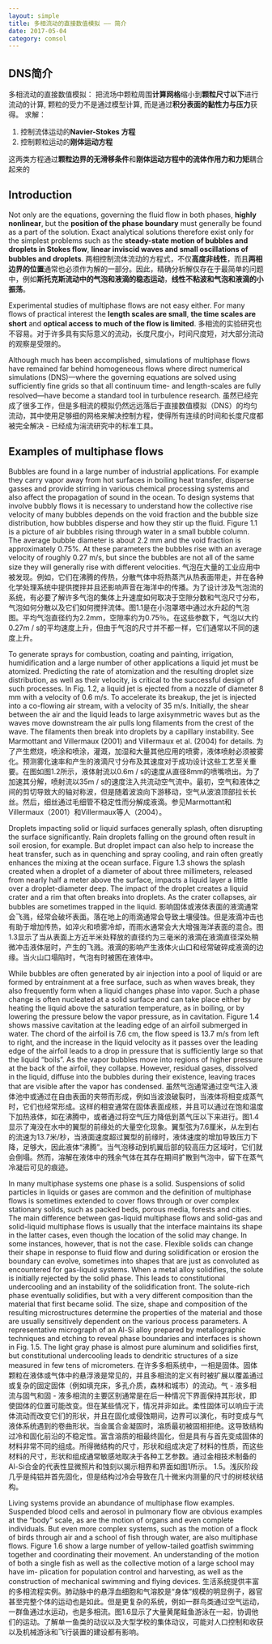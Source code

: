 ```yaml
---
layout: simple
title: 多相流动的直接数值模拟 —— 简介  
date: 2017-05-04
category: comsol
---
```


## DNS简介

多相流动的直接数值模拟：
把流场中颗粒周围**计算网格**缩小到**颗粒尺寸以下**进行流动的计算, 颗粒的受力不是通过模型计算, 而是通过**积分表面的黏性力与压力**获得。
求解：
1. 控制流体运动的**Navier-Stokes 方程**
2. 控制颗粒运动的**刚体运动方程**

这两类方程通过**颗粒边界的无滑移条件**和**刚体运动方程中的流体作用力和力矩**耦合起来的

## Introduction
Not only are the equations, governing the fluid flow in both phases, **highly nonlinear**, but the **position of the phase boundary** must generally be found as a part of the solution. Exact analytical solutions therefore exist only for the simplest problems such as the **steady-state motion of bubbles and droplets in Stokes flow**, **linear inviscid waves and small oscillations of bubbles and droplets**.
两相控制流体流动的方程式，不仅**高度非线性**，而且**两相边界的位置**通常也必须作为解的一部分。因此，精确分析解仅存在于最简单的问题中，例如**斯托克斯流动中的气泡和液滴的稳态运动**，**线性不粘波和气泡和液滴的小振荡**。

Experimental studies of multiphase flows are not easy either. For many flows of practical interest the **length scales are small**, **the time scales are short** and **optical access to much of the flow is limited**. 
多相流的实验研究也不容易。对于许多具有实际意义的流动，长度尺度小，时间尺度短，对大部分流动的观察是受限的。

Although much has been accomplished, simulations of multiphase flows have remained far behind homogeneous flows where direct numerical simulations (DNS)—where the governing equations are solved using sufficiently fine grids so that all continuum time- and length-scales are fully resolved—have become a standard tool in turbulence research. 
虽然已经完成了很多工作，但是多相流的模拟仍然远远落后于直接数值模拟（DNS）的均匀流动，其中使用足够细的网格来解决控制方程，使得所有连续的时间和长度尺度都被完全解决 - 已经成为湍流研究中的标准工具。

## Examples of multiphase flows 
Bubbles are found in a large number of industrial applications. For example they carry vapor away from hot surfaces in boiling heat transfer, disperse gasses and provide stirring in various chemical processing systems and also affect the propagation of sound in the ocean. To design systems that involve bubbly flows it is necessary to understand how the collective rise velocity of many bubbles depends on the void fraction and the bubble size distribution, how bubbles disperse and how they stir up the fluid. Figure 1.1 is a picture of air bubbles rising through water in a small bubble column. The average bubble diameter is about 2.2 mm and the void fraction is approximately 0.75%. At these parameters the bubbles rise with an average velocity of roughly 0.27 m/s, but since the bubbles are not all of the same size they will generally rise with different velocities. 气泡在大量的工业应用中被发现。例如，它们在沸腾的传热，分散气体中将热蒸汽从热表面带走，并在各种化学处理系统中提供搅拌并且还影响声音在海洋中的传播。为了设计涉及气泡流的系统，有必要了解许多气泡的集体上升速度如何取决于空隙分数和气泡尺寸分布，气泡如何分散以及它们如何搅拌流体。图1.1是在小泡罩塔中通过水升起的气泡图。平均气泡直径约为2.2mm，空隙率约为0.75％。在这些参数下，气泡以大约0.27m / s的平均速度上升，但由于气泡的尺寸并不都一样，它们通常以不同的速度上升。

To generate sprays for combustion, coating and painting, irrigation, humidification and a large number of other applications a liquid jet must be atomized. Predicting the rate of atomization and the resulting droplet size distribution, as well as their velocity, is critical to the successful design of such processes. In Fig. 1.2, a liquid jet is ejected from a nozzle of diameter 8 mm with a velocity of 0.6 m/s. To accelerate its breakup, the jet is injected into a co-flowing air stream, with a velocity of 35 m/s. Initially, the shear between the air and the liquid leads to large axisymmetric waves but as the waves move downstream the air pulls long filaments from the crest of the wave. The filaments then break into droplets by a capillary instability. See Marmottant and Villermaux (2001) and Villermaux et al. (2004) for details. 为了产生燃烧，喷涂和喷涂，灌溉，加湿和大量其他应用的喷雾，液体喷射必须被雾化。预测雾化速率和产生的液滴尺寸分布及其速度对于成功设计这些工艺至关重要。在图如图1.2所示，液体射流以0.6m / s的速度从直径8mm的喷嘴喷出。为了加速其分解，喷射流以35m / s的速度注入共流动空气流中。最初，空气和液体之间的剪切导致大的轴对称波，但是随着波浪向下游移动，空气从波浪顶部拉长长丝。然后，细丝通过毛细管不稳定性而分解成液滴。参见Marmottant和Villermaux（2001）和Villermaux等人（2004）。

Droplets impacting solid or liquid surfaces generally splash, often disrupting the surface significantly. Rain droplets falling on the ground often result in soil erosion, for example. But droplet impact can also help to increase the heat transfer, such as in quenching and spray cooling, and rain often greatly enhances the mixing at the ocean surface. Figure 1.3 shows the splash created when a droplet of a diameter of about three millimeters, released from nearly half a meter above the surface, impacts a liquid layer a little over a droplet-diameter deep. The impact of the droplet creates a liquid crater and a rim that often breaks into droplets. As the crater collapses, air bubbles are sometimes trapped in the liquid. 影响固体或液体表面的液滴通常会飞溅，经常会破坏表面。落在地上的雨滴通常会导致土壤侵蚀。但是液滴冲击也有助于增加传热，如淬火和喷雾冷却，而雨水通常会大大增强海洋表面的混合。图1.3显示了当从表面上方近半米处释放的直径约为三毫米的液滴在液滴直径深处稍微冲击液体层时，产生的飞溅。液滴的影响产生液体火山口和经常破碎成液滴的边缘。当火山口塌陷时，气泡有时被困在液体中。

While bubbles are often generated by air injection into a pool of liquid or are formed by entrainment at a free surface, such as when waves break, they also frequently form when a liquid changes phase into vapor. Such a phase change is often nucleated at a solid surface and can take place either by heating the liquid above the saturation temperature, as in boiling, or by lowering the pressure below the vapor pressure, as in cavitation. Figure 1.4 shows massive cavitation at the leading edge of an airfoil submerged in water. The chord of the airfoil is 7.6 cm, the flow speed is 13.7 m/s from left to right, and the increase in the liquid velocity as it passes over the leading edge of the airfoil leads to a drop in pressure that is sufficiently large so that the liquid “boils”. As the vapor bubbles move into regions of higher pressure at the back of the airfoil, they collapse. However, residual gases, dissolved in the liquid, diffuse into the bubbles during their existence, leaving traces that are visible after the vapor has condensed. 虽然气泡通常通过空气注入液体池中或通过在自由表面的夹带而形成，例如当波浪破裂时，当液体将相变成蒸气时，它们也经常形成。这样的相变通常在固体表面成核，并且可以通过在饱和温度下加热液体，如在沸腾中，或者通过将空气压力降低到蒸气压以下来进行。图1.4显示了淹没在水中的翼型的前缘处的大量空化现象。翼型弦为7.6厘米，从左到右的流速为13.7米/秒，当液面速度超过翼型的前缘时，液体速度的增加导致压力下降，足够大，因此液体“沸腾”。当气泡移动到机翼后部的较高压力区域时，它们就会倒塌。然而，溶解在液体中的残余气体在其存在期间扩散到气泡中，留下在蒸气冷凝后可见的痕迹。

In many multiphase systems one phase is a solid. Suspensions of solid particles in liquids or gases are common and the definition of multiphase flows is sometimes extended to cover flows through or over complex stationary solids, such as packed beds, porous media, forests and cities. The main difference between gas-liquid multiphase flows and solid-gas and solid-liquid multiphase flows is usually that the interface maintains its shape in the latter cases, even though the location of the solid may change. In some instances, however, that is not the case. Flexible solids can change their shape in response to fluid flow and during solidification or erosion the boundary can evolve, sometimes into shapes that are just as convoluted as encountered for gas-liquid systems. When a metal alloy solidifies, the solute is initially rejected by the solid phase. This leads to constitutional undercooling and an instability of the solidification front. The solute-rich phase eventually solidifies, but with a very different composition than the material that first became solid. The size, shape and composition of the resulting microstructures determine the properties of the material and those are usually sensitively dependent on the various process parameters. A representative micrograph of an Al-Si alloy prepared by metallographic techniques and etching to reveal phase boundaries and interfaces is shown in Fig. 1.5. The light gray phase is almost pure aluminum and solidifies first, but constitutional undercooling leads to dendritic structures of a size measured in few tens of micrometers. 在许多多相系统中，一相是固体。固体颗粒在液体或气体中的悬浮液是常见的，并且多相流的定义有时被扩展以覆盖通过或复杂的固定固体（例如填充床，多孔介质，森林和城市）的流动。气 - 液多相流与固气和固 - 液多相流的主要区别通常是在后一种情况下界面保持其形状，即使固体的位置可能改变。但在某些情况下，情况并非如此。柔性固体可以响应于流体流动而改变它们的形状，并且在固化或侵蚀期间，边界可以演化，有时变成与气液体系统遇到的卷曲形状。当金属合金凝固时，溶质最初被固相拒绝。这导致结构过冷和固化前沿的不稳定性。富含溶质的相最终固化，但是具有与首先变成固体的材料非常不同的组成。所得微结构的尺寸，形状和组成决定了材料的性质，而这些材料的尺寸，形状和组成通常敏感地取决于各种工艺参数。通过金相技术制备的Al-Si合金的代表性显微照片和蚀刻以揭示相界和界面如图1所示。 1.5。浅灰阶段几乎是纯铝并首先固化，但是结构过冷会导致在几十微米内测量的尺寸的树枝状结构。

Living systems provide an abundance of multiphase flow examples. Suspended blood cells and aerosol in pulmonary flow are obvious examples at the “body” scale, as are the motion of organs and even complete individuals. But even more complex systems, such as the motion of a flock of birds through air and a school of fish through water, are also multiphase flows. Figure 1.6 show a large number of yellow-tailed goatfish swimming together and coordinating their movement. An understanding of the motion of both a single fish as well as the collective motion of a large school may have im- plication for population control and harvesting, as well as the construction of mechanical swimming and flying devices. 生活系统提供丰富的多相流程实例。肺动脉中的悬浮血细胞和气溶胶是“身体”规模的明显例子，器官甚至完整个体的运动也是如此。但是更复杂的系统，例如一群鸟类通过空气运动，一群鱼通过水运动，也是多相流。图1.6显示了大量黄尾鲑鱼游泳在一起，协调他们的运动。了解单一鱼类的动议以及大型学校的集体动议，可能对人口控制和收获以及机械游泳和飞行装置的建设都有影响。


